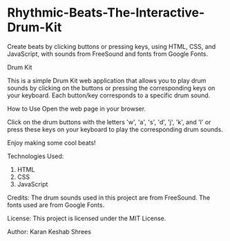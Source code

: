 # Rhythmic-Beats-The-Interactive-Drum-Kit
Create beats by clicking buttons or pressing keys, using HTML, CSS, and JavaScript, with sounds from FreeSound and fonts from Google Fonts.

Drum Kit

This is a simple Drum Kit web application that allows you to play drum sounds by clicking on the buttons or pressing the corresponding keys on your keyboard. Each button/key corresponds to a specific drum sound.

How to Use
Open the web page in your browser.

Click on the drum buttons with the letters 'w', 'a', 's', 'd', 'j', 'k', and 'l' or press these keys on your keyboard to play the corresponding drum sounds.

Enjoy making some cool beats!

Technologies Used:
1. HTML
2. CSS
3. JavaScript
   
Credits:
The drum sounds used in this project are from FreeSound.
The fonts used are from Google Fonts.

License:
This project is licensed under the MIT License.

Author:
Karan Keshab Shrees
